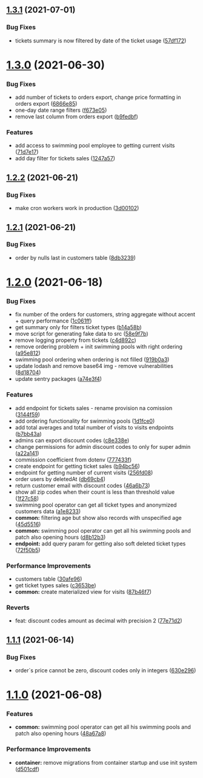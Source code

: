 ## [1.3.1](https://gitlab.amcef.sk/bratislava-projekty/kupaliska/kupaliska-starz/compare/v1.3.0...v1.3.1) (2021-07-01)

### Bug Fixes

-   tickets summary is now filtered by date of the ticket usage ([57df172](https://gitlab.amcef.sk/bratislava-projekty/kupaliska/kupaliska-starz/commit/57df172fba378c860c273f5ba879afda719bedbf))

# [1.3.0](https://gitlab.amcef.sk/bratislava-projekty/kupaliska/kupaliska-starz/compare/v1.2.2...v1.3.0) (2021-06-30)

### Bug Fixes

-   add number of tickets to orders export, change price formatting in orders export ([6866e85](https://gitlab.amcef.sk/bratislava-projekty/kupaliska/kupaliska-starz/commit/6866e856d7fcbdd3e49962befaee2f9127eb5c64))
-   one-day date range filters ([f673e05](https://gitlab.amcef.sk/bratislava-projekty/kupaliska/kupaliska-starz/commit/f673e05e832f55f53f0fc117ee9b9f1abe1969d2))
-   remove last column from orders export ([b9fedbf](https://gitlab.amcef.sk/bratislava-projekty/kupaliska/kupaliska-starz/commit/b9fedbf622ca976b346862f6937c98b090cd2765))

### Features

-   add access to swimming pool employee to getting current visits ([71d7e17](https://gitlab.amcef.sk/bratislava-projekty/kupaliska/kupaliska-starz/commit/71d7e17f0217dac1859dd5473d60d78870b97f7e))
-   add day filter for tickets sales ([1247a57](https://gitlab.amcef.sk/bratislava-projekty/kupaliska/kupaliska-starz/commit/1247a57d8d8c7f7b31356239c1ded61068ddacbb))

## [1.2.2](https://gitlab.amcef.sk/bratislava-projekty/kupaliska/kupaliska-starz/compare/v1.2.1...v1.2.2) (2021-06-21)

### Bug Fixes

-   make cron workers work in production ([3d00102](https://gitlab.amcef.sk/bratislava-projekty/kupaliska/kupaliska-starz/commit/3d0010229aea8774c030c52d93f10fd640161216))

## [1.2.1](https://gitlab.amcef.sk/bratislava-projekty/kupaliska/kupaliska-starz/compare/v1.2.0...v1.2.1) (2021-06-21)

### Bug Fixes

-   order by nulls last in customers table ([8db3239](https://gitlab.amcef.sk/bratislava-projekty/kupaliska/kupaliska-starz/commit/8db3239d65a6fd2f41d118131a4a901401bf6c39))

# [1.2.0](https://gitlab.amcef.sk/bratislava-projekty/kupaliska/kupaliska-starz/compare/v1.1.1...v1.2.0) (2021-06-18)

### Bug Fixes

-   fix number of the orders for customers, string aggregate without accent + query performance ([1c061ff](https://gitlab.amcef.sk/bratislava-projekty/kupaliska/kupaliska-starz/commit/1c061ff6f730a0f14fbbc44cc4a00f946d55dc1c))
-   get summary only for filters ticket types ([b14a58b](https://gitlab.amcef.sk/bratislava-projekty/kupaliska/kupaliska-starz/commit/b14a58b4a8fb9a0e1d8a4b63a80655de8ca6557e))
-   move script for generating fake data to src ([58e9f7b](https://gitlab.amcef.sk/bratislava-projekty/kupaliska/kupaliska-starz/commit/58e9f7be0b15c03a62251808978993e75bad9f34))
-   remove logging property from tickets ([c4d892c](https://gitlab.amcef.sk/bratislava-projekty/kupaliska/kupaliska-starz/commit/c4d892c6f38a376cebfc66e7d26754063fd9795c))
-   remove ordering problem + init swimming pools with right ordering ([a95e812](https://gitlab.amcef.sk/bratislava-projekty/kupaliska/kupaliska-starz/commit/a95e812463eb04d0add3021c59b92566441fd227))
-   swimming pool ordering when ordering is not filled ([919b0a3](https://gitlab.amcef.sk/bratislava-projekty/kupaliska/kupaliska-starz/commit/919b0a331372d31e6feb8f5bcf35fb8a7e1b6c1f))
-   update lodash and remove base64 img - remove vulnerabilities ([8d18704](https://gitlab.amcef.sk/bratislava-projekty/kupaliska/kupaliska-starz/commit/8d18704b27e0a419e8b3d47acb05c8eb1d96e546))
-   update sentry packages ([a74e3f4](https://gitlab.amcef.sk/bratislava-projekty/kupaliska/kupaliska-starz/commit/a74e3f4d2c74217deb781b0113b295f4b5e60edc))

### Features

-   add endpoint for tickets sales - rename provision na comission ([3144f59](https://gitlab.amcef.sk/bratislava-projekty/kupaliska/kupaliska-starz/commit/3144f591ca9e8b877f3cfef06773d486d644457c))
-   add ordering functionality for swimming pools ([1d1fce0](https://gitlab.amcef.sk/bratislava-projekty/kupaliska/kupaliska-starz/commit/1d1fce005ed699d124ba11a4f9c14d98ab7fc161))
-   add total averages and total number of visits to visits endpoints ([b7bb43a](https://gitlab.amcef.sk/bratislava-projekty/kupaliska/kupaliska-starz/commit/b7bb43a4c03bfe107bde0698f77f4e66ecbfe938))
-   admins can export discount codes ([c8e338e](https://gitlab.amcef.sk/bratislava-projekty/kupaliska/kupaliska-starz/commit/c8e338e4c3fb95def31220dd13209fd2fe259185))
-   change permissions for admin discount codes to only for super admin ([a22a141](https://gitlab.amcef.sk/bratislava-projekty/kupaliska/kupaliska-starz/commit/a22a141efda8bc1476d060ccfaa1f6029d2d0cb8))
-   commission coefficient from dotenv ([777433f](https://gitlab.amcef.sk/bratislava-projekty/kupaliska/kupaliska-starz/commit/777433f53c814497aaf59949bc8760bf4c92f186))
-   create endpoint for getting ticket sales ([b94bc56](https://gitlab.amcef.sk/bratislava-projekty/kupaliska/kupaliska-starz/commit/b94bc565937834d581c793974bd66e24e0c46d47))
-   endpoint for getting number of current visits ([256fd08](https://gitlab.amcef.sk/bratislava-projekty/kupaliska/kupaliska-starz/commit/256fd08e04b0127e70a8157ee88c0f58fdf16a02))
-   order users by deletedAt ([db69cb4](https://gitlab.amcef.sk/bratislava-projekty/kupaliska/kupaliska-starz/commit/db69cb4e932a77f74c985a4e3f954253be30e40e))
-   return customer email with discount codes ([46a6b73](https://gitlab.amcef.sk/bratislava-projekty/kupaliska/kupaliska-starz/commit/46a6b731f4f6f9438483fa45e28844401ec56615))
-   show all zip codes when their count is less than threshold value ([1f27c58](https://gitlab.amcef.sk/bratislava-projekty/kupaliska/kupaliska-starz/commit/1f27c58615f176361285698e18f5f9888150d8e1))
-   swimming pool operator can get all ticket types and anonymized customers data ([a1e8233](https://gitlab.amcef.sk/bratislava-projekty/kupaliska/kupaliska-starz/commit/a1e823353ad8eb95cee78df1b65b9deaf7924fbe))
-   **common:** filtering age but show also records with unspecified age ([45d5516](https://gitlab.amcef.sk/bratislava-projekty/kupaliska/kupaliska-starz/commit/45d5516a5e7c9aa7d627d36560b7d5288fd87d62))
-   **common:** swimming pool operator can get all his swimming pools and patch also opening hours ([d8b12b3](https://gitlab.amcef.sk/bratislava-projekty/kupaliska/kupaliska-starz/commit/d8b12b3afb38af382d408175d07e11f89cde4b0e))
-   **endpoint:** add query param for getting also soft deleted ticket types ([72f50b5](https://gitlab.amcef.sk/bratislava-projekty/kupaliska/kupaliska-starz/commit/72f50b534e4b1775a0da1993df09064fa821313e))

### Performance Improvements

-   customers table ([30afe96](https://gitlab.amcef.sk/bratislava-projekty/kupaliska/kupaliska-starz/commit/30afe9666aa0981fe0a85c6894dd58d546349fdc))
-   get ticket types sales ([c3653be](https://gitlab.amcef.sk/bratislava-projekty/kupaliska/kupaliska-starz/commit/c3653be4fb65b49bd3895b964d4e011e6296776d))
-   **common:** create materialized view for visits ([87b46f7](https://gitlab.amcef.sk/bratislava-projekty/kupaliska/kupaliska-starz/commit/87b46f7ec98cfe8319be9b47e64a15e1867142c1))

### Reverts

-   feat: discount codes amount as decimal with precision 2 ([77e71d2](https://gitlab.amcef.sk/bratislava-projekty/kupaliska/kupaliska-starz/commit/77e71d2dd32bab8be0405f4e23fef6bfa53def34))

## [1.1.1](https://gitlab.amcef.sk/bratislava-projekty/kupaliska/kupaliska-starz/compare/v1.1.0...v1.1.1) (2021-06-14)

### Bug Fixes

-   order`s price cannot be zero, discount codes only in integers ([630e296](https://gitlab.amcef.sk/bratislava-projekty/kupaliska/kupaliska-starz/commit/630e2966787ea803c689aff345f66d83bfcba72f))

# [1.1.0](https://gitlab.amcef.sk/bratislava-projekty/kupaliska/kupaliska-starz/compare/v1.0.0...v1.1.0) (2021-06-08)

### Features

-   **common:** swimming pool operator can get all his swimming pools and patch also opening hours ([48a67a8](https://gitlab.amcef.sk/bratislava-projekty/kupaliska/kupaliska-starz/commit/48a67a80f3e377056a7c9ee6b6b0850c44772937))

### Performance Improvements

-   **container:** remove migrations from container startup and use init system ([d501cdf](https://gitlab.amcef.sk/bratislava-projekty/kupaliska/kupaliska-starz/commit/d501cdf8428d195a425c17a0c08d7efc39aea645))
